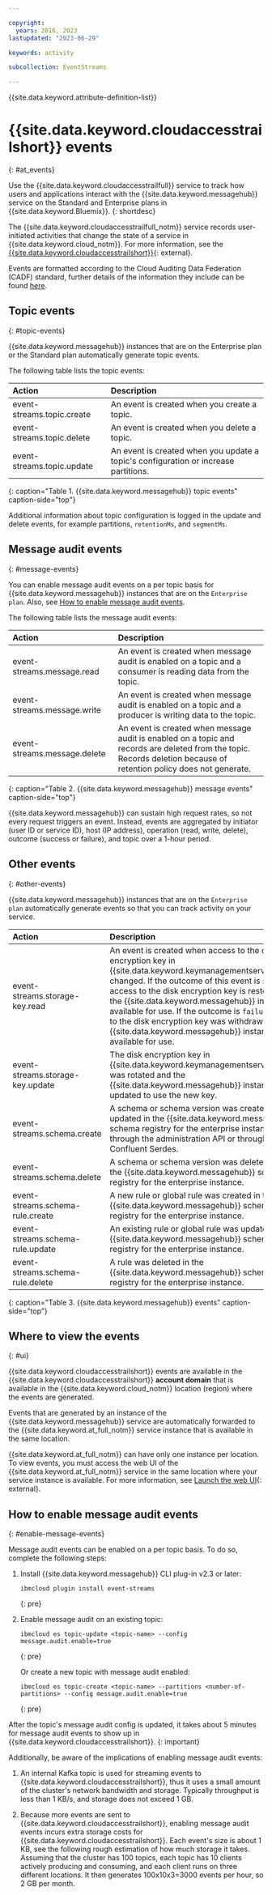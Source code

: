 ```yaml
---

copyright:
  years: 2016, 2023
lastupdated: "2023-06-29"

keywords: activity

subcollection: EventStreams

---
```


{{site.data.keyword.attribute-definition-list}}

# {{site.data.keyword.cloudaccesstrailshort}} events
{: #at_events}

Use the {{site.data.keyword.cloudaccesstrailfull}} service to track how users and applications interact with the {{site.data.keyword.messagehub}} service on the Standard and Enterprise plans in {{site.data.keyword.Bluemix}}.
{: shortdesc}

The {{site.data.keyword.cloudaccesstrailfull_notm}} service records user-initiated activities that change the state of a service in {{site.data.keyword.cloud_notm}}. For more information, see the [{{site.data.keyword.cloudaccesstrailshort}}](/docs/activity-tracker?topic=activity-tracker-getting-started){: external}.

Events are formatted according to the Cloud Auditing Data Federation (CADF) standard, further details of the information they include can be found [here](https://cloud.ibm.com/docs/Activity-Tracker-with-LogDNA?topic=Activity-Tracker-with-LogDNA-event).

## Topic events
{: #topic-events}

{{site.data.keyword.messagehub}} instances that are on the Enterprise plan or the Standard plan automatically generate topic events.

The following table lists the topic events:

| Action | Description |
|:-------|:------------|
| event-streams.topic.create | An event is created when you create a topic.|
| event-streams.topic.delete | An event is created when you delete a topic.|
| event-streams.topic.update | An event is created when you update a topic's configuration or increase partitions.|
{: caption="Table 1. {{site.data.keyword.messagehub}} topic events" caption-side="top"}

Additional information about topic configuration is logged in the update and delete events,  for example partitions, `retentionMs`, and `segmentMs`.

## Message audit events
{: #message-events}

You can enable message audit events on a per topic basis for {{site.data.keyword.messagehub}} instances that are on the `Enterprise plan`.
Also, see [How to enable message audit events](/docs/EventStreams?topic=EventStreams-at_events#enable-message-events).

The following table lists the message audit events:

| Action | Description |
|:-------|:------------|
| event-streams.message.read | An event is created when message audit is enabled on a topic and a consumer is reading data from the topic.|
| event-streams.message.write | An event is created when message audit is enabled on a topic and a producer is writing data to the topic.|
| event-streams.message.delete | An event is created when message audit is enabled on a topic and records are deleted from the topic. Records deletion because of retention policy does not generate.|
{: caption="Table 2. {{site.data.keyword.messagehub}} message events" caption-side="top"}

{{site.data.keyword.messagehub}} can sustain high request rates, so not every request triggers an event. Instead, events are aggregated by initiator (user ID or service ID), host (IP address), operation (read, write, delete), outcome (success or failure), and topic over a 1-hour period.

## Other events
{: #other-events}

{{site.data.keyword.messagehub}} instances that are on the `Enterprise plan` automatically generate events so that you can track activity on your service.

| Action | Description |
|:-------|:------------|
| event-streams.storage-key.read | An event is created when access to the disk encryption key in {{site.data.keyword.keymanagementserviceshort}} changed. If the outcome of this event is `success`, access to the disk encryption key is restored, and the {{site.data.keyword.messagehub}} instance is available for use. If the outcome is `failure`, access to the disk encryption key was withdrawn, and the {{site.data.keyword.messagehub}} instance is not available for use. |
| event-streams.storage-key.update | The disk encryption key in {{site.data.keyword.keymanagementserviceshort}} was rotated and the {{site.data.keyword.messagehub}} instance was updated to use the new key. |
| event-streams.schema.create | A schema  or schema version was created or updated in the {{site.data.keyword.messagehub}} schema registry for the enterprise instance either through the administration API or through the Confluent Serdes.
| event-streams.schema.delete | A schema or schema version was deleted from the {{site.data.keyword.messagehub}} schema registry for the enterprise instance.|
| event-streams.schema-rule.create | A new rule or global rule was created in the {{site.data.keyword.messagehub}} schema registry for the enterprise instance.|
| event-streams.schema-rule.update | An existing rule or global rule was updated in the {{site.data.keyword.messagehub}} schema registry for the enterprise instance.|
| event-streams.schema-rule.delete | A rule was deleted in the {{site.data.keyword.messagehub}} schema registry for the enterprise instance.|
{: caption="Table 3. {{site.data.keyword.messagehub}} events" caption-side="top"}

## Where to view the events
{: #ui}

{{site.data.keyword.cloudaccesstrailshort}} events are available in the {{site.data.keyword.cloudaccesstrailshort}} **account domain** that is available in the {{site.data.keyword.cloud_notm}} location (region) where the events are generated.

Events that are generated by an instance of the {{site.data.keyword.messagehub}} service are automatically forwarded to the {{site.data.keyword.at_full_notm}} service instance that is available in the same location.

{{site.data.keyword.at_full_notm}} can have only one instance per location. To view events, you must access the web UI of the {{site.data.keyword.at_full_notm}} service in the same location where your service instance is available. For more information, see [Launch the web UI](/docs/activity-tracker?topic=activity-tracker-getting-started#gs_step4){: external}.

## How to enable message audit events
{: #enable-message-events}

Message audit events can be enabled on a per topic basis. To do so, complete the following steps:

1. Install {{site.data.keyword.messagehub}} CLI plug-in v2.3 or later:

   ```text
   ibmcloud plugin install event-streams
   ```
   {: pre}

2. Enable message audit on an existing topic:

   ```text
   ibmcloud es topic-update <topic-name> --config message.audit.enable=true
   ```
   {: pre}

   Or create a new topic with message audit enabled:

   ```text
   ibmcloud es topic-create <topic-name> --partitions <number-of-partitions> --config message.audit.enable=true
   ```
   {: pre}

After the topic's message audit config is updated, it takes about 5 minutes for message audit events to show up in {{site.data.keyword.cloudaccesstrailshort}}.
{: important}

Additionally, be aware of the implications of enabling message audit events:

1. An internal Kafka topic is used for streaming events to {{site.data.keyword.cloudaccesstrailshort}}, thus it uses a small amount of the cluster's network bandwidth and storage. Typically throughput is less than 1 KB/s, and storage does not exceed 1 GB.

2. Because more events are sent to {{site.data.keyword.cloudaccesstrailshort}}, enabling message audit events incurs extra storage costs for {{site.data.keyword.cloudaccesstrailshort}}. Each event's size is about 1 KB, see the following rough estimation of how much storage it takes. Assuming that the cluster has 100 topics, each topic has 10 clients actively producing and consuming, and each client runs on three different locations. It then generates 100x10x3=3000 events per hour, so 2 GB per month.
